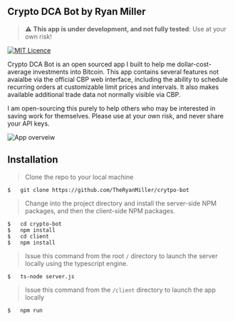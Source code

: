 ## Crypto DCA Bot by Ryan Miller  

> :warning: **This app is under development, and not fully tested**: Use at your own risk!

[![MIT Licence](https://badges.frapsoft.com/os/mit/mit.svg?v=103)](https://opensource.org/licenses/mit-license.php)  

Crypto DCA Bot is an open sourced app I built to help me dollar-cost-average investments into Bitcoin. This app contains several features not avaialbe via the official CBP web interface, including the ability to schedule recurring orders at customizable limit prices and intervals. It also makes available additional trade data not normally visible via CBP.   
  
I am open-sourcing this purely to help others who may be interested in saving work for themselves. Please use at your own risk, and never share your API keys.


<img src="http://g.recordit.co/ihqjdu04MS.gif"
     alt="App overveiw"
     style="margin-right: 0 auto;" />  
  

## Installation

> Clone the repo to your local machine
```
$   git clone https://github.com/TheRyanMiller/crytpo-bot
```
> Change into the project directory and install the server-side NPM packages, and then the client-side NPM packages.
```
$   cd crypto-bot
$   npm install
$   cd client
$   npm install
```

> Issue this command from the root `/` directory to launch the server locally using the typescript engine.
```
$   ts-node server.js
```

> Issue this command from the `/client` directory to launch the app locally
```
$   npm run
```
